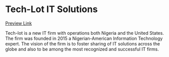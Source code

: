 # Tech-Lot IT Solutions

[Preview Link](https://tech-lot.netlify.app)

Tech-lot is a new IT firm with operations both Nigeria and the United States. The firm was founded in 2015 a Nigerian-American Information Technology expert.
The vision of the firm is to foster sharing of IT solutions across the globe and also to be among the most recognized and successful IT firms.
